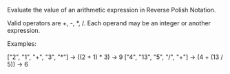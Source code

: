 Evaluate the value of an arithmetic expression in Reverse Polish Notation.

Valid operators are +, -, *, /. Each operand may be an integer or another expression.

Examples:

  ["2", "1", "+", "3", "*"] -> ((2 + 1) * 3) -> 9
  ["4", "13", "5", "/", "+"] -> (4 + (13 / 5)) -> 6

